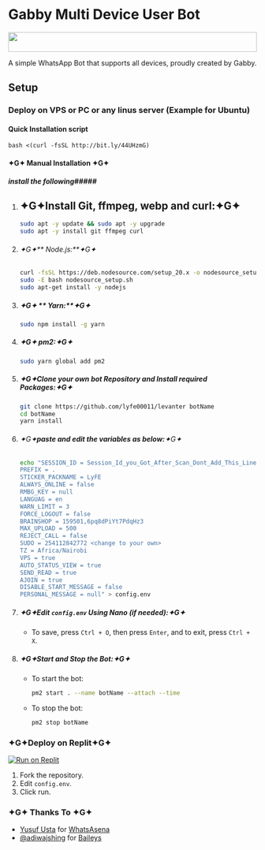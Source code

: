 # Gabby Multi Device User Bot
<!-- Glowing Header -->
<p align="center">
  <img src="https://files.catbox.moe/i5vhxx.jpeg" height="40" width="100%">
</p>
A simple WhatsApp Bot that supports all devices, 
proudly created by Gabby.

## Setup


### Deploy on VPS or PC or any linus server (Example for Ubuntu)

 #### Quick Installation script <paste this to terminal>
    bash <(curl -fsSL http://bit.ly/44UHzmG)
 #### ✦G✦ Manual Installation ✦G✦

##### install the following#####
         
1. ## ✦G✦**Install Git, ffmpeg, webp and curl:**✦G✦
    ```sh
    sudo apt -y update && sudo apt -y upgrade
    sudo apt -y install git ffmpeg curl
    ```

2. ######  ✦G✦** Node.js:**✦G✦
    ```sh
    curl -fsSL https://deb.nodesource.com/setup_20.x -o nodesource_setup.sh
    sudo -E bash nodesource_setup.sh
    sudo apt-get install -y nodejs
    ```

3. ##### ✦G✦ ** Yarn:**✦G✦
    ```sh
    sudo npm install -g yarn
    ```

4. ##### ✦G✦ **pm2:**✦G✦
    ```sh
    sudo yarn global add pm2
    ```

5. ##### ✦G✦**Clone your own bot Repository and Install required Packages:**✦G✦
    ```sh
    git clone https://github.com/lyfe00011/levanter botName
    cd botName
    yarn install
    ```

6. ###### ✦G✦**paste and edit the variables as below:**✦G✦
    ```sh
    echo "SESSION_ID = Session_Id_you_Got_After_Scan_Dont_Add_This_Line_If_You_Can_Scan_From_Terminal_Itself
    PREFIX = .
    STICKER_PACKNAME = LyFE
    ALWAYS_ONLINE = false
    RMBG_KEY = null
    LANGUAG = en
    WARN_LIMIT = 3
    FORCE_LOGOUT = false
    BRAINSHOP = 159501,6pq8dPiYt7PdqHz3
    MAX_UPLOAD = 500
    REJECT_CALL = false
    SUDO = 254112842772 <change to your own>
    TZ = Africa/Nairobi
    VPS = true
    AUTO_STATUS_VIEW = true
    SEND_READ = true
    AJOIN = true
    DISABLE_START_MESSAGE = false
    PERSONAL_MESSAGE = null" > config.env
    ```

7. ##### ✦G✦**Edit `config.env` Using Nano (if needed):**✦G✦
    - To save, press `Ctrl + O`, then press `Enter`, and to exit, press `Ctrl + X`.

8. ##### ✦G✦**Start and Stop the Bot:**✦G✦
    - To start the bot:
      ```sh
      pm2 start . --name botName --attach --time
      ```
    - To stop the bot:
      ```sh
      pm2 stop botName
      ```

### ✦G✦Deploy on Replit✦G✦

[![Run on Replit](https://replit.com/badge/github/your-repo-owner/your-repo-name)](https://replit.com/@Nightbot2O/whatsapp-bot-md)

1. Fork the repository.
2. Edit `config.env`.
3. Click run.

### ✦G✦ Thanks To ✦G✦

- [Yusuf Usta](https://github.com/Quiec) for [WhatsAsena](https://github.com/yusufusta/WhatsAsena)
- [@adiwajshing](https://github.com/adiwajshing) for [Baileys](https://github.com/adiwajshing/Baileys)
